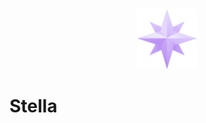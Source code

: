 <div style="text-align: center">
  <img src="./images/logo.png" alt="Estrela do Norte em tons de roxo." >
</div>

# Stella

